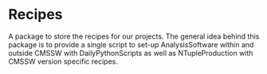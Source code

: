 Recipes
=======

A package to store the recipes for our projects.
The general idea behind this package is to provide a single script to set-up AnalysisSoftware within and outside CMSSW 
with DailyPythonScripts as well as NTupleProduction with CMSSW version specific recipes.